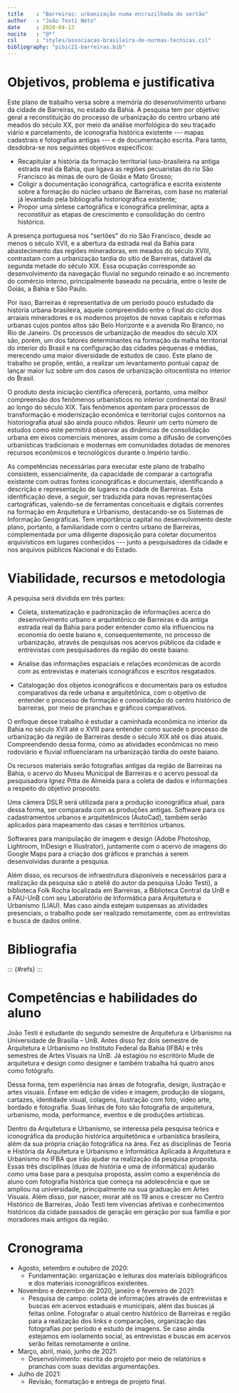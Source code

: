```yaml
---
title    : "Barreiras: urbanização numa encruzilhada do sertão"
author   : "João Testi Neto"
date     : 2020-04-13
nocite   : "@*"
csl      : "styles/associacao-brasileira-de-normas-tecnicas.csl"
bibliography: "pibic21-barreiras.bib"
---
```


Objetivos, problema e justificativa
===================================

Este plano de trabalho versa sobre a memória do desenvolvimento urbano
da cidade de Barreiras, no estado da Bahia. A pesquisa tem por objetivo
geral a reconstituição do processo de urbanização do centro urbano até
meados do século XX, por meio da análise morfológica do seu traçado
viário e parcelamento, de iconografia histórica existente --- mapas
cadastrais e fotografias antigas --- e de documentação escrita. Para
tanto, desdobra-se nos seguintes objetivos específicos:

- Recapitular a história da formação territorial luso-brasileira na
  antiga estrada real da Bahia, que ligava as regiões pecuaristas do rio
  São Francisco às minas de ouro de Goiás e Mato Grosso;
- Coligir a documentação iconográfica, cartográfica e escrita existente
  sobre a formação do núcleo urbano de Barreiras, com base no material
  já levantado pela bibliografia historiográfica existente;
- Propor uma síntese cartográfica e iconográfica preliminar, apta a
  reconstituir as etapas de crescimento e consolidação do centro
  histórico.

A presença portuguesa nos "sertões" do rio São Francisco, desde ao menos
o século XVII, e a abertura da estrada real da Bahia para abastecimento
das regiões mineradoras, em meados do século XVIII, contrastam com a
urbanização tardia do sítio de Barreiras, datável da segunda metade do
século XIX. Essa ocupação corresponde ao desenvolvimento da navegação
fluvial no segundo reinado e ao incremento do comércio interno,
principalmente baseado na pecuária, entre o leste de Goiás, a Bahia e
São Paulo.

Por isso, Barreiras é representativa de um período pouco estudado da
história urbana brasileira, aquele compreendido entre o final do ciclo
dos arraiais mineradores e os modernos projetos de novas capitais e
reformas urbanas cujos pontos altos são Belo Horizonte e a avenida Rio
Branco, no Rio de Janeiro. Os processos de urbanização de meados do
século XIX são, porém, um dos fatores determinantes na formação da malha
territorial do interior do Brasil e na configuração das cidades pequenas
e médias, merecendo uma maior diversidade de estudos de caso. Este plano
de trabalho se propõe, então, a realizar um levantamento pontual capaz
de lançar maior luz sobre um dos casos de urbanização oitocentista no
interior do Brasil.

O produto desta iniciação científica oferecerá, portanto, uma melhor
compreensão dos fenômenos urbanísticos no interior continental do Brasil
ao longo do século XIX. Tais fenômenos apontam para processos de
transformação e modernização econômica e territorial cujos contornos na
historiografia atual são ainda pouco nítidos. Reunir um certo número de
estudos como este permitirá observar as dinâmicas de consolidação urbana
em eixos comerciais menores, assim como a difusão de convenções
urbanísticas tradicionais e modernas em comunidades dotadas de menores
recursos econômicos e tecnológicos durante o Império tardio.

As competências necessárias para executar este plano de trabalho
consistem, essencialmente, da capacidade de comparar a cartografia
existente com outras fontes iconográficas e documentais, identificando a
descrição e representação de lugares na cidade de Barreiras. Esta
identificação deve, a seguir, ser traduzida para novas representações
cartográficas, valendo-se de ferramentas conceituais e digitais
correntes na formação em Arquitetura e Urbanismo, destacando-se os
Sistemas de Informação Geográficas. Tem importância capital no
desenvolvimento deste plano, portanto, a familiaridade com o centro
urbano de Barreiras, complementada por uma diligente disposição para
coletar documentos arquivísticos em lugares conhecidos --- junto a
pesquisadores da cidade e nos arquivos públicos Nacional e do Estado.

Viabilidade, recursos e metodologia
===================================

A pesquisa será dividida em três partes:

-	Coleta, sistematização e padronização de informações acerca do
  desenvolvimento urbano e arquitetônico de Barreiras e da antiga
  estrada real da Bahia para poder entender como ela influenciou na
  economia do oeste baiano e, consequentemente, no processo de
  urbanização, através de pesquisas nos acervos públicos da cidade e
  entrevistas com pesquisadores da região do oeste baiano.

-	Analise das informações espaciais e relações econômicas de acordo com
  as entrevistas e materiais iconográficos e escritos resgatados.

-	Catalogação dos objetos iconográficos e documentais para os estudos
  comparativos da rede urbana e arquitetônica, com o objetivo de
  entender o processo de formação e consolidação do centro histórico de
  barreiras, por meio de pranchas e gráficos comparativos.

O enfoque desse trabalho é estudar a caminhada econômica no interior da
Bahia no século XVII até o XVIII para entender como sucede o processo de
urbanização da região de Barreiras desde o século XIX até os dias
atuais. Compreendendo dessa forma, como as atividades econômicas no meio
rodoviário e fluvial influenciaram na urbanização tardia do oeste
baiano.    

Os recursos materiais serão fotografias antigas da região de Barreiras
na Bahia, o acervo do Museu Municipal de Barreiras e o acervo pessoal da
pesquisadora Ignez Pitta de Almeida para a coleta de dados e informações
a respeito do objetivo proposto.

Uma câmera DSLR será utilizada para a produção iconográfica atual, para
dessa forma, ser comparada com as produções antigas. Software para os
cadastramentos urbanos e arquitetônicos (AutoCad), também serão
aplicados para mapeamento das casas e territórios urbanos.

Softwares para manipulação de imagem e design (Adobe Photoshop,
Lightroom, InDesign e Illustrator), juntamente com o acervo de imagens
do Google Maps para a criação dos gráficos e pranchas a serem
desenvolvidas durante a pesquisa.

Além disso, os recursos de infraestrutura disponíveis e necessários para
a realização da pesquisa são o ateliê do autor da pesquisa (João Testi),
a biblioteca Folk Rocha localizada em Barreiras, a Biblioteca Central da
UnB e a FAU-UnB com seu Laboratório de Informática para Arquitetura e
Urbanismo (LIAU). Mas caso ainda estejam suspensas as atividades
presenciais, o trabalho pode ser realizado remotamente, com as
entrevistas e busca de dados online.

Bibliografia
============

::: {#refs}
:::

Competências e habilidades do aluno
===================================

João Testi é estudante do segundo semestre de Arquitetura e Urbanismo na
Universidade de Brasília – UnB. Antes disso fez dois semestre de
Arquitetura e Urbanismo no Instituto Federal da Bahia (IFBA) e três
semestres de Artes Visuais na UnB. Já estagiou no escritório Mude de
arquitetura e design como designer e também trabalha há quatro anos como
fotógrafo.

Dessa forma, tem experiência nas áreas de fotografia, design, ilustração
e artes visuais. Ênfase em edição de vídeo e imagem, produção de
slogans, cartazes, identidade visual, colagens, ilustração com foto,
vídeo arte, bordado e fotografia. Suas linhas de foto são fotografia de
arquitetura, urbanismo, moda, performance, eventos e de produções
artísticas. 

Dentro da Arquitetura e Urbanismo, se interessa pela pesquisa teórica e
iconográfica da produção histórica arquitetônica e urbanística
brasileira, além da sua própria criação fotográfica na área. Fez as
disciplinas de Teoria e História da Arquitetura e Urbanismo e
Informática Aplicada à Arquitetura e Urbanismo no IFBA que irão ajudar
na realização da pesquisa proposta. Essas três disciplinas (duas de
história e uma de informática) ajudarão como uma base para a pesquisa
proposta, assim como a experiência do aluno com fotografia histórica que
começa na adolescência e que se ampliou na universidade, principalmente
na sua graduação em Artes Visuais. Além disso, por nascer, morar até os
19 anos e crescer no Centro Histórico de Barreiras, João Testi tem
vivencias afetivas e conhecimentos históricos da cidade passados de
geração em geração por sua família e por moradores mais antigos da
região.

Cronograma
==========

- Agosto, setembro e outubro de 2020: 
  - Fundamentação: organização e leituras dos materiais bibliográficos e dos materiais iconográficos existentes.
- Novembro e dezembro de 2020, janeiro e fevereiro de 2021: 
  - Pesquisa de campo: coleta de informações através de entrevistas e buscas em acervos estaduais e municipais, além das buscas já feitas online. Fotografar o atual centro histórico de Barreiras e região para a realização dos links e comparações, organização das fotografias por período e estudo de imagens. Se caso ainda estejamos em isolamento social, as entrevistas e buscas em acervos serão feitas remotamente e online.
- Março, abril, maio, junho de 2021: 
  - Desenvolvimento: escrita do projeto por meio de relatórios e pranchas com suas devidas argumentações. 
- Julho de 2021: 
  - Revisão, formatação e entrega de projeto final.     

